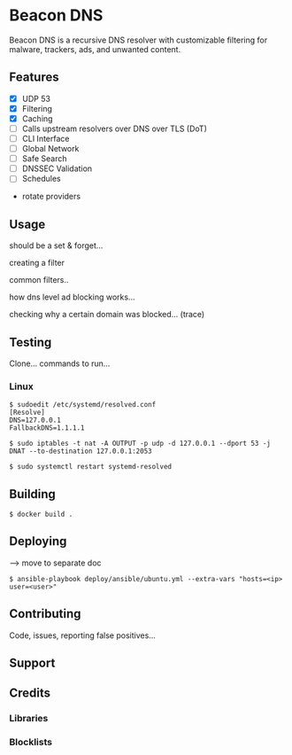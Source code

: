 # Beacon DNS

Beacon DNS is a recursive DNS resolver with customizable filtering for malware, trackers, ads, and unwanted content.

## Features

- [x] UDP 53
- [x] Filtering
- [x] Caching
- [ ] Calls upstream resolvers over DNS over TLS (DoT)
- [ ] CLI Interface
- [ ] Global Network
- [ ] Safe Search
- [ ] DNSSEC Validation
- [ ] Schedules

- rotate providers

## Usage

should be a set & forget...

creating a filter

common filters..

how dns level ad blocking works...

checking why a certain domain was blocked... (trace)

## Testing

Clone... commands to run...

### Linux

```console
$ sudoedit /etc/systemd/resolved.conf
[Resolve]
DNS=127.0.0.1
FallbackDNS=1.1.1.1
```

```console
$ sudo iptables -t nat -A OUTPUT -p udp -d 127.0.0.1 --dport 53 -j DNAT --to-destination 127.0.0.1:2053
```

```console
$ sudo systemctl restart systemd-resolved
```

## Building

```console
$ docker build .
```

## Deploying

--> move to separate doc

```console
$ ansible-playbook deploy/ansible/ubuntu.yml --extra-vars "hosts=<ip> user=<user>"
```

## Contributing

Code, issues, reporting false positives...

## Support

## Credits

### Libraries

### Blocklists
